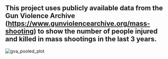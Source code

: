 ## This project uses publicly available data from the Gun Violence Archive (https://www.gunviolencearchive.org/mass-shooting) to show the number of people injured and killed in mass shootings in the last 3 years. 

![gva_pooled_plot](https://github.com/sejaldavla/Data-Visualization-Projects/assets/77356703/6059950a-e3ac-49b3-a978-33ef32c02e10)
